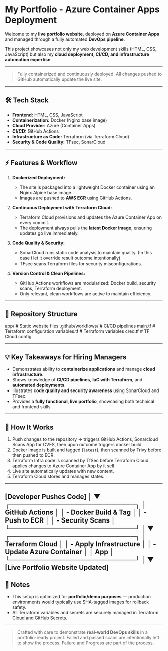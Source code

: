 # My Portfolio - Azure Container Apps Deployment

Welcome to my **live portfolio website**, deployed on **Azure Container Apps** and managed through a fully automated **DevOps pipeline**.  

This project showcases not only my web development skills (HTML, CSS, JavaScript) but also my **cloud deployment, CI/CD, and infrastructure automation expertise**.

---

> Fully containerized and continuously deployed. All changes pushed to GitHub automatically update the live site.

---

## 🛠 Tech Stack

- **Frontend:** HTML, CSS, JavaScript  
- **Containerization:** Docker (Nginx base image)  
- **Cloud Provider:** Azure (Container Apps)  
- **CI/CD:** GitHub Actions  
- **Infrastructure as Code:** Terraform (via Terraform Cloud)  
- **Security & Code Quality:** TFsec, SonarCloud

---

## ⚡ Features & Workflow

1. **Dockerized Deployment:**  
   - The site is packaged into a lightweight Docker container using an Nginx Alpine base image.
   - Images are pushed to **AWS ECR** using GitHub Actions.  

2. **Continuous Deployment with Terraform Cloud:**  
   - Terraform Cloud provisions and updates the Azure Container App on every commit.  
   - The deployment always pulls the **latest Docker image**, ensuring updates go live immediately.  

3. **Code Quality & Security:**  
   - SonarCloud runs static code analysis to maintain quality.  (In this case i let it override result outcome intentionally)
   - TFsec scans Terraform files for security misconfigurations.  

4. **Version Control & Clean Pipelines:**  
   - GitHub Actions workflows are modularized: Docker build, security scans, Terraform deployment.  
   - Only relevant, clean workflows are active to maintain efficiency.  

---

## 📂 Repository Structure

app/ # Static website files
.github/workflows/ # CI/CD pipelines
main.tf # Terraform configuration
variables.tf # Terraform variables
cred.tf # TF Cloud config

---

## 💡 Key Takeaways for Hiring Managers

- Demonstrates ability to **containerize applications** and manage **cloud infrastructure**.
- Shows knowledge of **CI/CD pipelines**, **IaC with Terraform**, and **automated deployments**.
- Illustrates **code quality and security awareness** using SonarCloud and TFsec.
- Provides a **fully functional, live portfolio**, showcasing both technical and frontend skills.

---

## 🔧 How It Works

1. Push changes to the repository → triggers GitHub Actions, Sonarcloud Scans App for CVES, then upon outcome triggers docker build.  
2. Docker image is built and tagged (`latest`), then scanned by Trivy before then pushed to ECR.  
3. Terraform Infra code is scanned by TfSec before Terraform Cloud applies changes to Azure Container App by it self.  
4. Live site automatically updates with new content.  
5. Terraform Cloud stores and manages states.

---

[Developer Pushes Code]
│
▼
┌───────────────────────────┐
│ GitHub Actions │
│ - Docker Build & Tag │
│ - Push to ECR │
│ - Security Scans │
└───────────────────────────┘
│
▼
┌───────────────────────────┐
│ Terraform Cloud │
│ - Apply Infrastructure │
│ - Update Azure Container │
│ App │
└───────────────────────────┘
│
▼
[Live Portfolio Website Updated]
---

## 📌 Notes

- This setup is optimized for **portfolio/demo purposes** — production environments would typically use SHA-tagged images for rollback safety.  
- All Terraform variables and secrets are securely managed in Terraform Cloud and GitHub Secrets.  

---

> Crafted with care to demonstrate **real-world DevOps skills** in a portfolio-ready project.
> Failed and passed scans are intentionally left to show the process.
> Failure and Progress are part of the process.
